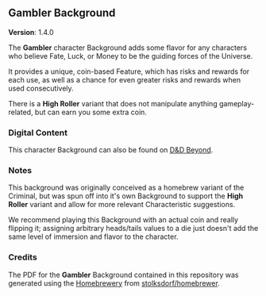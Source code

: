 ## Gambler Background

**Version**: 1.4.0

The **Gambler** character Background adds some flavor for any characters who believe Fate, Luck, or Money to be the guiding forces of the Universe.

It provides a unique, coin-based Feature, which has risks and rewards for each use, as well as a chance for even greater risks and rewards when used consecutively.

There is a **High Roller** variant that does not manipulate anything gameplay-related, but can earn you some extra coin.

### Digital Content

This character Background can also be found on [D&D Beyond](https://www.dndbeyond.com/characters/backgrounds/5201-gambler-high-roller).

### Notes

This background was originally conceived as a homebrew variant of the Criminal, but was spun off into it's own Background to support the **High Roller** variant and allow for more relevant Characteristic suggestions.

We recommend playing this Background with an actual coin and really flipping it; assigning arbitrary heads/tails values to a die just doesn't add the same level of immersion and flavor to the character.

### Credits

The PDF for the **Gambler** Background contained in this repository was generated using the [Homebrewery](http://homebrewery.naturalcrit.com/) from [stolksdorf/homebrewer](https://github.com/stolksdorf/homebrewery).